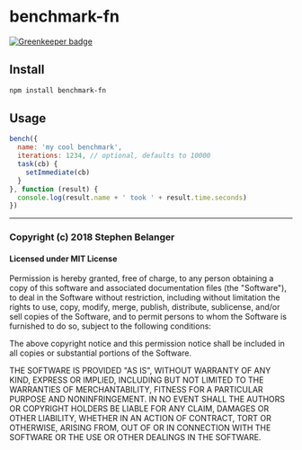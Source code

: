 # benchmark-fn

[![Greenkeeper badge](https://badges.greenkeeper.io/Qard/benchmark-fn.svg)](https://greenkeeper.io/)

## Install

```sh
npm install benchmark-fn
```

## Usage

```js
bench({
  name: 'my cool benchmark',
  iterations: 1234, // optional, defaults to 10000
  task(cb) {
    setImmediate(cb)
  }
}, function (result) {
  console.log(result.name + ' took ' + result.time.seconds)
})
```

---

### Copyright (c) 2018 Stephen Belanger
#### Licensed under MIT License

Permission is hereby granted, free of charge, to any person obtaining a copy of this software and associated documentation files (the "Software"), to deal in the Software without restriction, including without limitation the rights to use, copy, modify, merge, publish, distribute, sublicense, and/or sell copies of the Software, and to permit persons to whom the Software is furnished to do so, subject to the following conditions:

The above copyright notice and this permission notice shall be included in all copies or substantial portions of the Software.

THE SOFTWARE IS PROVIDED "AS IS", WITHOUT WARRANTY OF ANY KIND, EXPRESS OR IMPLIED, INCLUDING BUT NOT LIMITED TO THE WARRANTIES OF MERCHANTABILITY, FITNESS FOR A PARTICULAR PURPOSE AND NONINFRINGEMENT. IN NO EVENT SHALL THE AUTHORS OR COPYRIGHT HOLDERS BE LIABLE FOR ANY CLAIM, DAMAGES OR OTHER LIABILITY, WHETHER IN AN ACTION OF CONTRACT, TORT OR OTHERWISE, ARISING FROM, OUT OF OR IN CONNECTION WITH THE SOFTWARE OR THE USE OR OTHER DEALINGS IN THE SOFTWARE.
